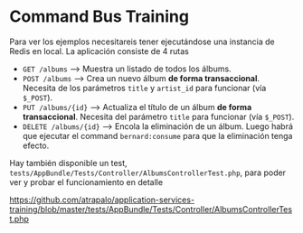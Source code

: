 Command Bus Training
====================

Para ver los ejemplos necesitareis tener ejecutándose una instancia de Redis en local. La aplicación consiste de 4 rutas

* ```GET /albums``` --> Muestra un listado de todos los álbums.
* ```POST /albums``` --> Crea un nuevo álbum **de forma transaccional**. Necesita de los parámetros ```title``` y ```artist_id``` para funcionar (vía ```$_POST```).
* ```PUT /albums/{id}``` --> Actualiza el título de un álbum **de forma transaccional**. Necesita del parámetro ```title``` para funcionar (vía ```$_POST```).
* ```DELETE /albums/{id}``` --> Encola la eliminación de un álbum. Luego habrá que ejecutar el command ```bernard:consume``` para que la eliminación tenga efecto.

Hay también disponible un test, ```tests/AppBundle/Tests/Controller/AlbumsControllerTest.php```, para poder ver y probar el funcionamiento en detalle

https://github.com/atrapalo/application-services-training/blob/master/tests/AppBundle/Tests/Controller/AlbumsControllerTest.php
